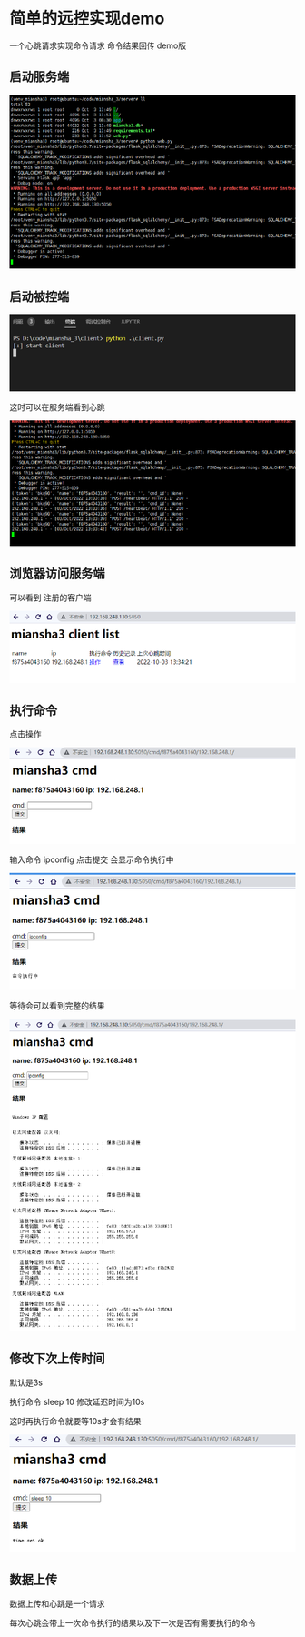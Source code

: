 <!--
 * @Author: Recar
 * @Date: 2022-10-03 07:59:31
 * @LastEditors: Recar
 * @LastEditTime: 2022-10-07 20:49:31
-->
# 简单的远控实现demo

一个心跳请求实现命令请求 命令结果回传 demo版

## 启动服务端

![Untitled](imgs/Untitled.png)

## 启动被控端

![Untitled](imgs/Untitled%201.png)

这时可以在服务端看到心跳

![Untitled](imgs/Untitled%202.png)

## 浏览器访问服务端

可以看到 注册的客户端

![Untitled](imgs/Untitled%203.png)

## 执行命令

点击操作

![Untitled](imgs/Untitled%204.png)

输入命令 ipconfig 点击提交 会显示命令执行中

![Untitled](imgs/Untitled%205.png)

等待会可以看到完整的结果

![Untitled](imgs/Untitled%206.png)

## 修改下次上传时间

默认是3s 

执行命令 sleep 10 修改延迟时间为10s

这时再执行命令就要等10s才会有结果 

![Untitled](imgs/Untitled%207.png)

## 数据上传

数据上传和心跳是一个请求

每次心跳会带上一次命令执行的结果以及下一次是否有需要执行的命令
